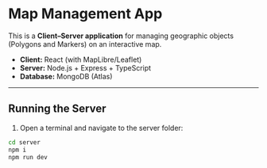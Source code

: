 # Map Management App

This is a **Client–Server application** for managing geographic objects (Polygons and Markers) on an interactive map.

- **Client:** React (with MapLibre/Leaflet)
- **Server:** Node.js + Express + TypeScript
- **Database:** MongoDB (Atlas)

---

## Running the Server

1. Open a terminal and navigate to the server folder:

```bash
cd server
npm i
npm run dev
